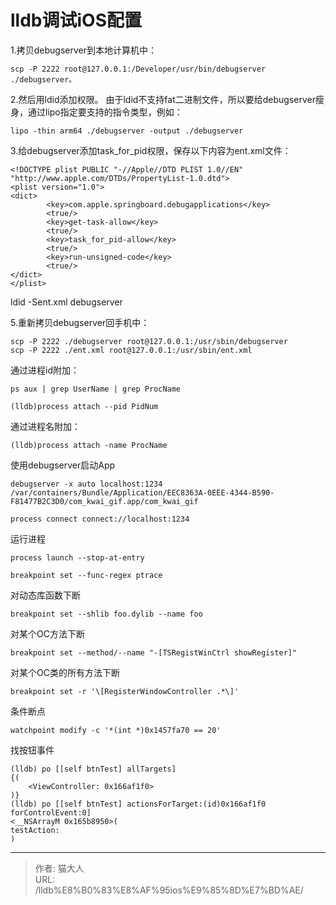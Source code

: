 # lldb调试iOS配置


1.拷贝debugserver到本地计算机中：
```
scp -P 2222 root@127.0.0.1:/Developer/usr/bin/debugserver ./debugserver。
```
2.然后用ldid添加权限。
由于ldid不支持fat二进制文件，所以要给debugserver瘦身，通过lipo指定要支持的指令类型，例如：
```
lipo -thin arm64 ./debugserver -output ./debugserver
```
3.给debugserver添加task_for_pid权限，保存以下内容为ent.xml文件：
```
<!DOCTYPE plist PUBLIC "-//Apple//DTD PLIST 1.0//EN" "http://www.apple.com/DTDs/PropertyList-1.0.dtd">
<plist version="1.0">
<dict>
        <key>com.apple.springboard.debugapplications</key>
        <true/>
        <key>get-task-allow</key>
        <true/>
        <key>task_for_pid-allow</key>
        <true/>
        <key>run-unsigned-code</key>
        <true/>
</dict>
</plist>
```
ldid -Sent.xml debugserver

5.重新拷贝debugserver回手机中：
```
scp -P 2222 ./debugserver root@127.0.0.1:/usr/sbin/debugserver
scp -P 2222 ./ent.xml root@127.0.0.1:/usr/sbin/ent.xml
```


通过进程id附加： 
```
ps aux | grep UserName | grep ProcName

(lldb)process attach --pid PidNum
```

通过进程名附加：  
```
(lldb)process attach -name ProcName
```

使用debugserver启动App
```
debugserver -x auto localhost:1234 /var/containers/Bundle/Application/EEC8363A-0EEE-4344-B590-F81477B2C3D0/com_kwai_gif.app/com_kwai_gif
```

```
process connect connect://localhost:1234
```

运行进程
```
process launch --stop-at-entry
```


```
breakpoint set --func-regex ptrace
```

对动态库函数下断
```
breakpoint set --shlib foo.dylib --name foo
```

对某个OC方法下断
```
breakpoint set --method/--name "-[TSRegistWinCtrl showRegister]"
```

对某个OC类的所有方法下断
```
breakpoint set -r '\[RegisterWindowController .*\]'
```

条件断点
```
watchpoint modify -c '*(int *)0x1457fa70 == 20'
```

找按钮事件
```
(lldb) po [[self btnTest] allTargets]
{(
    <ViewController: 0x166af1f0>
)}
(lldb) po [[self btnTest] actionsForTarget:(id)0x166af1f0 forControlEvent:0]
<__NSArrayM 0x165b8950>(
testAction:
)

```












---

> 作者: 猫大人  
> URL: /lldb%E8%B0%83%E8%AF%95ios%E9%85%8D%E7%BD%AE/  

